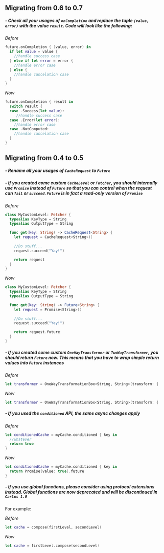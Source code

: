## Migrating from 0.6 to 0.7

##### - Check all your usages of `onCompletion` and replace the tuple `(value, error)` with the value `result`. Code will look like the following:

*Before*
```swift
future.onCompletion { (value, error) in
  if let value = value {
    //handle success case
  } else if let error = error {
  	//handle error case
  } else {
    //handle cancelation case
  }
}
```

*Now*
```swift
future.onCompletion { result in
  switch result {
  case .Success(let value):
     //handle success case
  case .Error(let error):
    //handle error case
  case .NotComputed:
    //handle cancelation case
  }
}
```

## Migrating from 0.4 to 0.5

##### - Rename all your usages of `CacheRequest` to `Future`
##### - If you created come custom `CacheLevel` or `Fetcher`, you should internally use `Promise` instead of `Future` so that you can control when the request can `fail` or `succeed`. `Future` is in fact a read-only version of `Promise`

*Before*
```swift
class MyCustomLevel: Fetcher {
  typealias KeyType = String
  typealias OutputType = String

  func get(key: String) -> CacheRequest<String> {
    let request = CacheRequest<String>()
   
    //Do stuff...
    request.succeed("Yay!")

    return request
  }
}
```

*Now*
```swift
class MyCustomLevel: Fetcher {
  typealias KeyType = String
  typealias OutputType = String

  func get(key: String) -> Future<String> {
    let request = Promise<String>()
   
    //Do stuff...
    request.succeed("Yay!")

    return request.future
  }
}
```

##### - If you created some custom `OneWayTransformer` or `TwoWayTransformer`, you should return `Future` now. This means that you have to wrap simple return values into `Future` instances

*Before*
```swift
let transformer = OneWayTransformationBox<String, String>(transform: { $0.uppercaseString })
```

*Now*
```swift
let transformer = OneWayTransformationBox<String, String>(transform: { Promise(value: $0.uppercaseString).future })
```

##### - If you used the `conditioned` API, the same async changes apply

*Before*
```swift
let conditionedCache = myCache.conditioned { key in 
  //whatever
  return true
}
```

*Now*
```swift
let conditionedCache = myCache.conditioned { key in
  return Promise(value: true).future
}
```

##### - If you use global functions, please consider using protocol extensions instead. Global functions are now **deprecated** and will be discontinued in `Carlos 1.0`

For example:

*Before*
```swift
let cache = compose(firstLevel, secondLevel)
```

*Now*
```swift
let cache = firstLevel.compose(secondLevel)
```